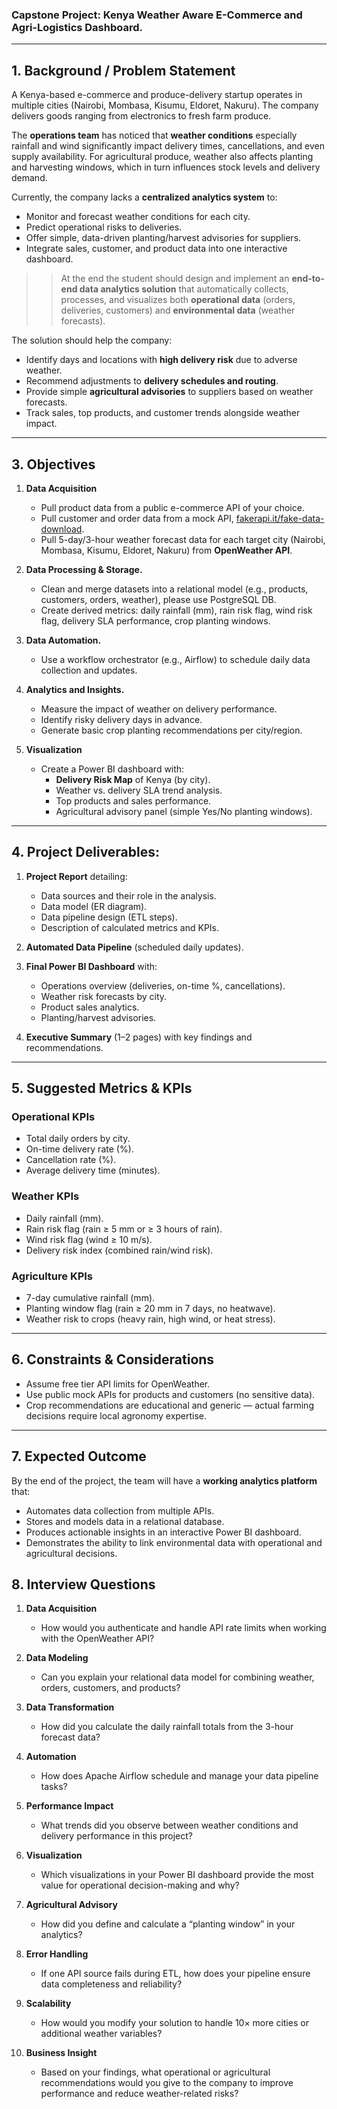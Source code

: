 ### **Capstone Project:** Kenya Weather Aware E-Commerce and Agri-Logistics Dashboard.

---
## 1. Background / Problem Statement  
A Kenya-based e-commerce and produce-delivery startup operates in multiple cities (Nairobi, Mombasa, Kisumu, Eldoret, Nakuru). The company delivers goods ranging from electronics to fresh farm produce. 

The **operations team** has noticed that **weather conditions** especially rainfall and wind significantly impact delivery times, cancellations, and even supply availability. For agricultural produce, weather also affects planting and harvesting windows, which in turn influences stock levels and delivery demand.  

Currently, the company lacks a **centralized analytics system** to: 

- Monitor and forecast weather conditions for each city.  
- Predict operational risks to deliveries.  
- Offer simple, data-driven planting/harvest advisories for suppliers.  
- Integrate sales, customer, and product data into one interactive dashboard.  

 >> At the end the student should design and implement an **end-to-end data analytics solution** that automatically collects, processes, and visualizes both **operational data** (orders, deliveries, customers) and **environmental data** (weather forecasts).  

The solution should help the company:  
- Identify days and locations with **high delivery risk** due to adverse weather.  
- Recommend adjustments to **delivery schedules and routing**.  
- Provide simple **agricultural advisories** to suppliers based on weather forecasts.  
- Track sales, top products, and customer trends alongside weather impact.  
---

## 3. Objectives  
1. **Data Acquisition**  
   - Pull product data from a public e-commerce API of your choice. 
   - Pull customer and order data from a mock API, [fakerapi.it/fake-data-download](https://fakerapi.it/fake-data-download).  
   - Pull 5-day/3-hour weather forecast data for each target city (Nairobi, Mombasa, Kisumu, Eldoret, Nakuru) from **OpenWeather API**. 

2. **Data Processing & Storage.**  
   - Clean and merge datasets into a relational model (e.g., products, customers, orders, weather), please use PostgreSQL DB.  
   - Create derived metrics: daily rainfall (mm), rain risk flag, wind risk flag, delivery SLA performance, crop planting windows.  

3. **Data Automation.**  
   - Use a workflow orchestrator (e.g., Airflow) to schedule daily data collection and updates.  

4. **Analytics and Insights.**  
   - Measure the impact of weather on delivery performance.  
   - Identify risky delivery days in advance.  
   - Generate basic crop planting recommendations per city/region.  

5. **Visualization**  
   - Create a Power BI dashboard with:  
     - **Delivery Risk Map** of Kenya (by city).  
     - Weather vs. delivery SLA trend analysis.  
     - Top products and sales performance.  
     - Agricultural advisory panel (simple Yes/No planting windows).  

---

## 4. Project Deliverables:
 
1. **Project Report** detailing:  
   - Data sources and their role in the analysis.  
   - Data model (ER diagram).  
   - Data pipeline design (ETL steps).  
   - Description of calculated metrics and KPIs.  

2. **Automated Data Pipeline** (scheduled daily updates).  

3. **Final Power BI Dashboard** with:  
   - Operations overview (deliveries, on-time %, cancellations).  
   - Weather risk forecasts by city.  
   - Product sales analytics.  
   - Planting/harvest advisories.  

4. **Executive Summary** (1–2 pages) with key findings and recommendations.  

---

## 5. Suggested Metrics & KPIs  

### Operational KPIs  
- Total daily orders by city.  
- On-time delivery rate (%).  
- Cancellation rate (%).  
- Average delivery time (minutes).  

### Weather KPIs  
- Daily rainfall (mm).  
- Rain risk flag (rain ≥ 5 mm or ≥ 3 hours of rain).  
- Wind risk flag (wind ≥ 10 m/s).  
- Delivery risk index (combined rain/wind risk).  

### Agriculture KPIs  
- 7-day cumulative rainfall (mm).  
- Planting window flag (rain ≥ 20 mm in 7 days, no heatwave).  
- Weather risk to crops (heavy rain, high wind, or heat stress).  

---

## 6. Constraints & Considerations  
- Assume free tier API limits for OpenWeather.  
- Use public mock APIs for products and customers (no sensitive data).  
- Crop recommendations are educational and generic — actual farming decisions require local agronomy expertise.  

---

## 7. Expected Outcome  
By the end of the project, the team will have a **working analytics platform** that:  
- Automates data collection from multiple APIs.  
- Stores and models data in a relational database.  
- Produces actionable insights in an interactive Power BI dashboard.  
- Demonstrates the ability to link environmental data with operational and agricultural decisions.

## **8. Interview Questions**

1. **Data Acquisition**  
   - How would you authenticate and handle API rate limits when working with the OpenWeather API?  

2. **Data Modeling**  
   - Can you explain your relational data model for combining weather, orders, customers, and products?  

3. **Data Transformation**  
   - How did you calculate the daily rainfall totals from the 3-hour forecast data?  

4. **Automation**  
   - How does Apache Airflow schedule and manage your data pipeline tasks?  

5. **Performance Impact**  
   - What trends did you observe between weather conditions and delivery performance in this project?  

6. **Visualization**  
   - Which visualizations in your Power BI dashboard provide the most value for operational decision-making and why?  

7. **Agricultural Advisory**  
   - How did you define and calculate a “planting window” in your analytics?  

8. **Error Handling**  
   - If one API source fails during ETL, how does your pipeline ensure data completeness and reliability?  

9. **Scalability**  
   - How would you modify your solution to handle 10× more cities or additional weather variables?  

10. **Business Insight**  
    - Based on your findings, what operational or agricultural recommendations would you give to the company to improve performance and reduce weather-related risks?  

